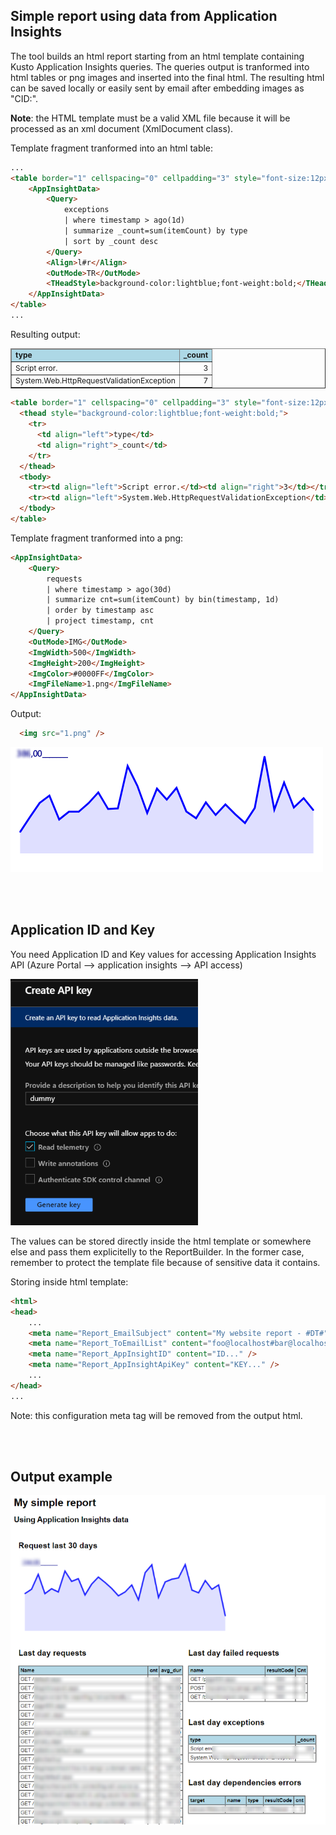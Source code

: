 ﻿## Simple report using data from Application Insights

The tool builds an html report starting from an html template containing Kusto Application Insights queries.
The queries output is tranformed into html tables or png images and inserted into the final html.
The resulting html can be saved locally or easily sent by email after embedding images as "CID:".

**Note**: the HTML template must be a valid XML file because it will be processed as an xml document (XmlDocument class).
   
Template fragment tranformed into an html table:

```html
...
<table border="1" cellspacing="0" cellpadding="3" style="font-size:12px;">
    <AppInsightData>
        <Query>
            exceptions
            | where timestamp > ago(1d)
            | summarize _count=sum(itemCount) by type
            | sort by _count desc
        </Query>
        <Align>l#r</Align>
        <OutMode>TR</OutMode>
        <THeadStyle>background-color:lightblue;font-weight:bold;</THeadStyle>
    </AppInsightData>
</table>
...
```

Resulting output:

<table border="1" cellspacing="0" cellpadding="3" style="font-size:12px;">
  <thead style="background-color:lightblue;font-weight:bold;">
    <tr>
      <td align="left">type</td>
      <td align="right">_count</td>
    </tr>
  </thead>
  <tbody>
    <tr><td align="left">Script error.</td><td align="right">3</td></tr>
    <tr><td align="left">System.Web.HttpRequestValidationException</td><td align="right">7</td></tr>
  </tbody>
</table>

```html
<table border="1" cellspacing="0" cellpadding="3" style="font-size:12px;">
  <thead style="background-color:lightblue;font-weight:bold;">
    <tr>
      <td align="left">type</td>
      <td align="right">_count</td>
    </tr>
  </thead>
  <tbody>
    <tr><td align="left">Script error.</td><td align="right">3</td></tr>
    <tr><td align="left">System.Web.HttpRequestValidationException</td><td align="right">7</td></tr>
  </tbody>
</table>
```

Template fragment tranformed into a png:

```html
<AppInsightData>
    <Query>
        requests
        | where timestamp > ago(30d)
        | summarize cnt=sum(itemCount) by bin(timestamp, 1d)
        | order by timestamp asc
        | project timestamp, cnt
    </Query>
    <OutMode>IMG</OutMode>
    <ImgWidth>500</ImgWidth>
    <ImgHeight>200</ImgHeight>
    <ImgColor>#0000FF</ImgColor>
    <ImgFileName>1.png</ImgFileName>
</AppInsightData>
```

Output:

``` html
  <img src="1.png" />
```

![Report Chart](imgs/report_chart.png)


<br/>
<br/>


## Application ID and Key 
You need Application ID and Key values for accessing Application Insights API (Azure Portal --> application insights --> API access)  

![Create API key](imgs/apikey_creation.png)


The values can be stored directly inside the html template or somewhere else and pass them explicitelly to the ReportBuilder.
In the former case, remember to protect the template file because of sensitive data it contains. 

Storing inside html template:
```html
<html>
<head>
    ...
    <meta name="Report_EmailSubject" content="My website report - #DT#" />
    <meta name="Report_ToEmailList" content="foo@localhost#bar@localhost" />
    <meta name="Report_AppInsightID" content="ID..." />
    <meta name="Report_AppInsightApiKey" content="KEY..." />
    ...
</head>
...
```
Note: this configuration meta tag will be removed from the output html.

<br/>
<br/>

## Output example

![Report Output](imgs/report_output.png)

